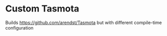 # Custom Tasmota

Builds https://github.com/arendst/Tasmota but with different compile-time configuration
